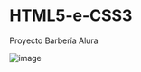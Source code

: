 # HTML5-e-CSS3
Proyecto Barbería Alura

![image](https://github.com/Orliluq/HTML5-e-CSS3/assets/122529721/043bae88-ea71-4f0f-95b7-53ad5bee1485)
